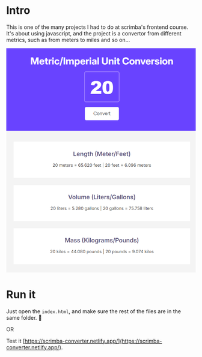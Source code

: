# Intro
This is one of the many projects I had to do at scrimba's frontend course.
It's about using javascript, and the project is a convertor from different metrics, such as from meters to miles and so on...

![Application interface](app.png)
# Run it
Just open the `index.html`, and make sure the rest of the files are in the same folder. 🚀

OR

Test it [https://scrimba-converter.netlify.app/](https://scrimba-converter.netlify.app/).

